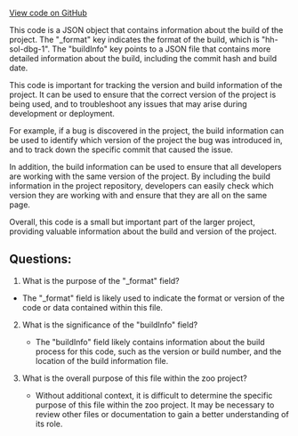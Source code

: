 [View code on GitHub](zoo-labs/zoo/blob/master/contracts/artifacts/src/Drop.sol/Drop.dbg.json)

This code is a JSON object that contains information about the build of the project. The "_format" key indicates the format of the build, which is "hh-sol-dbg-1". The "buildInfo" key points to a JSON file that contains more detailed information about the build, including the commit hash and build date.

This code is important for tracking the version and build information of the project. It can be used to ensure that the correct version of the project is being used, and to troubleshoot any issues that may arise during development or deployment. 

For example, if a bug is discovered in the project, the build information can be used to identify which version of the project the bug was introduced in, and to track down the specific commit that caused the issue. 

In addition, the build information can be used to ensure that all developers are working with the same version of the project. By including the build information in the project repository, developers can easily check which version they are working with and ensure that they are all on the same page.

Overall, this code is a small but important part of the larger project, providing valuable information about the build and version of the project.
## Questions: 
 1. What is the purpose of the "_format" field?
   - The "_format" field is likely used to indicate the format or version of the code or data contained within this file.
   
2. What is the significance of the "buildInfo" field?
   - The "buildInfo" field likely contains information about the build process for this code, such as the version or build number, and the location of the build information file.
   
3. What is the overall purpose of this file within the zoo project?
   - Without additional context, it is difficult to determine the specific purpose of this file within the zoo project. It may be necessary to review other files or documentation to gain a better understanding of its role.